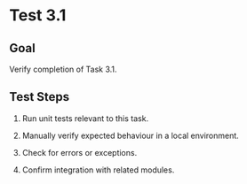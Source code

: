 # Test 3.1

## Goal
Verify completion of Task 3.1.

## Test Steps
1. Run unit tests relevant to this task.

2. Manually verify expected behaviour in a local environment.

3. Check for errors or exceptions.

4. Confirm integration with related modules.

